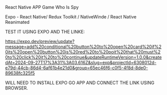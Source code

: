 React Native APP Game Who Is Spy

Expo - React Native/ Redux Toolkit / NativeWinde / React Native Reanimated

TEST IT USING EXPO AND THE LINKE: 

https://expo.dev/preview/update?message=add%20conditional%20button%20to%20open%20card%20if%20its%20open%20button%20is%20red%20to%20poit%20that%20must%20to%20click%20it%20to%20continue&updateRuntimeVersion=1.0.0&createdAt=2024-09-27T17%3A31%3A03.616Z&slug=exp&projectId=6308012d-e79d-44cb-86d4-6af61b4e21d0&group=65ec46f6-c0f5-4f8d-8de0-89638fc325f5

WILL NEED TO INSTALL EXPO GO APP AND CONNECT THE LINK USING BROWSER. 
